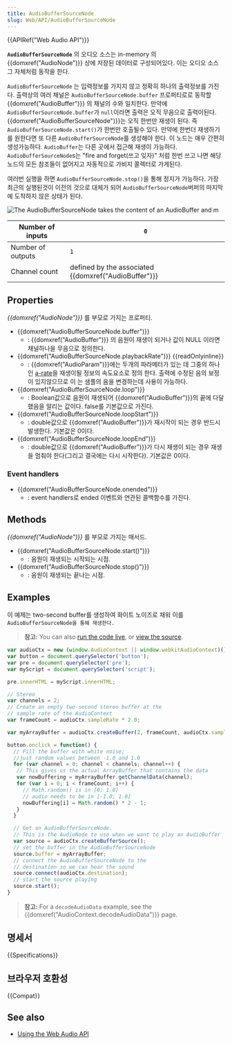 ```yaml
---
title: AudioBufferSourceNode
slug: Web/API/AudioBufferSourceNode
---
```

{{APIRef("Web Audio API")}}

**`AudioBufferSourceNode`** 의 오디오 소스는 in-memory 의 {{domxref("AudioNode")}} 상에 저장된 데이터로 구성되어있다. 이는 오디오 소스 그 자체처럼 동작을 한다.

`AudioBufferSourceNode` 는 입력정보를 가지지 않고 정확히 하나의 출력정보를 가진다. 출력상의 여러 채널은 `AudioBufferSourceNode.buffer` 프로퍼티로로 동작할 {{domxref("AudioBuffer")}} 의 채널의 수와 일치한다. 만약에 `AudioBufferSourceNode.buffer`가 `null`이라면 출력은 오직 무음으로 출력이된다. {{domxref("AudioBufferSourceNode")}}는 오직 한번만 재생이 된다. 즉 `AudioBufferSourceNode.start()`가 한번만 호출될수 있다. 만약에 한번더 재생하기를 원한다면 또 다른 `AudioBufferSourceNode`를 생성해야 한다. 이 노드는 매우 간편히 생성가능하다. `AudioBuffer`는 다른 곳에서 접근해 재생이 가능하다. `AudioBufferSourceNode`s는 "fire and forget(쓰고 잊자)" 처럼 한번 쓰고 나면 해당노드의 모든 참조들이 없어지고 자동적으로 가비지 콜렉터로 가게된다.

여러번 실행을 하면 `AudioBufferSourceNode.stop()`을 통해 정지가 가능하다. 가장 최근의 실행된것이 이전의 것으로 대체가 되어 `AudioBufferSourceNode`버퍼의 마지막에 도착하지 않은 상태가 된다.

![The AudioBufferSourceNode takes the content of an AudioBuffer and m](webaudioaudiobuffersourcenode.png)

| Number of inputs  | `0`                                                            |
| ----------------- | -------------------------------------------------------------- |
| Number of outputs | `1`                                                            |
| Channel count     | defined by the associated {{domxref("AudioBuffer")}} |

## Properties

_{{domxref("AudioNode")}}_ 를 부모로 가지는 프로퍼티.

- {{domxref("AudioBufferSourceNode.buffer")}}
  - : {{domxref("AudioBuffer")}} 의 음원이 재생이 되거나 값이 NULL 이라면 채널하나을 무음으로 정의한다.
- {{domxref("AudioBufferSourceNode.playbackRate")}} {{readOnlyinline}}
  - : {{domxref("AudioParam")}}에는 두개의 파라메터가 있는 데 그중의 하나인 [a-rate](/ko/docs/Web/API/AudioParam#a-rate)을 재생이될 정보의 속도요소로 정의 한다. 출력에 수정된 음의 보정이 있지않으므로 이 는 샘플의 음을 변경하는데 사용이 가능하다.
- {{domxref("AudioBufferSourceNode.loop")}}
  - : Boolean값으로 음원이 재생되어 {{domxref("AudioBuffer")}}의 끝에 다달했음을 알리는 값이다. false를 기본값으로 가진다.
- {{domxref("AudioBufferSourceNode.loopStart")}}
  - : double값으로 {{domxref("AudioBuffer")}}가 재시작이 되는 경우 반드시 발생한다. 기본값은 0이다.
- {{domxref("AudioBufferSourceNode.loopEnd")}}
  - : double값으로 {{domxref("AudioBuffer")}}가 다시 재생이 되는 경우 재생을 멈춰야 한다(그리고 결국에는 다시 시작한다). 기본값은 0이다.

### Event handlers

- {{domxref("AudioBufferSourceNode.onended")}}
  - : event handlers로 ended 이벤트와 연관된 콜백함수를 가진다.

## Methods

_{{domxref("AudioNode")}}_ 를 부모로 가지는 매서드.

- {{domxref("AudioBufferSourceNode.start()")}}
  - : 음원이 재생되는 시작되는 시점.
- {{domxref("AudioBufferSourceNode.stop()")}}
  - : 음원이 재생되는 끝나는 시점.

## Examples

이 예제는 two-second buffer를 생성하여 화이트 노이즈로 채워 이를 `AudioBufferSourceNode을 통해 재생한다.`

> **참고:** You can also [run the code live](http://mdn.github.io/audio-buffer/), or [view the source](https://github.com/mdn/audio-buffer).

```js
var audioCtx = new (window.AudioContext || window.webkitAudioContext)();
var button = document.querySelector('button');
var pre = document.querySelector('pre');
var myScript = document.querySelector('script');

pre.innerHTML = myScript.innerHTML;

// Stereo
var channels = 2;
// Create an empty two-second stereo buffer at the
// sample rate of the AudioContext
var frameCount = audioCtx.sampleRate * 2.0;

var myArrayBuffer = audioCtx.createBuffer(2, frameCount, audioCtx.sampleRate);

button.onclick = function() {
  // Fill the buffer with white noise;
  //just random values between -1.0 and 1.0
  for (var channel = 0; channel < channels; channel++) {
   // This gives us the actual ArrayBuffer that contains the data
   var nowBuffering = myArrayBuffer.getChannelData(channel);
   for (var i = 0; i < frameCount; i++) {
     // Math.random() is in [0; 1.0]
     // audio needs to be in [-1.0; 1.0]
     nowBuffering[i] = Math.random() * 2 - 1;
   }
  }

  // Get an AudioBufferSourceNode.
  // This is the AudioNode to use when we want to play an AudioBuffer
  var source = audioCtx.createBufferSource();
  // set the buffer in the AudioBufferSourceNode
  source.buffer = myArrayBuffer;
  // connect the AudioBufferSourceNode to the
  // destination so we can hear the sound
  source.connect(audioCtx.destination);
  // start the source playing
  source.start();
}
```

> **참고:** For a `decodeAudioData` example, see the {{domxref("AudioContext.decodeAudioData")}} page.

## 명세서

{{Specifications}}

## 브라우저 호환성

{{Compat}}

## See also

- [Using the Web Audio API](/ko/docs/Web/API/Web_Audio_API/Using_Web_Audio_API)
